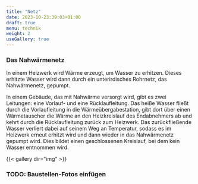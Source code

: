```yaml
---
title: "Netz"
date: 2023-10-23:39:03+01:00
draft: true
menu: technik
weight: 2
useGallery: true
---
```


### Das Nahwärmenetz

In einem Heizwerk wird Wärme erzeugt, um Wasser zu erhitzen. Dieses erhitzte Wasser wird dann durch ein unterirdisches Rohrnetz, das Nahwärmenetz, gepumpt.

In einem Gebäude, das mit Nahwärme versorgt wird, gibt es zwei Leitungen: eine Vorlauf- und eine Rücklaufleitung. Das heiße Wasser fließt durch die Vorlaufleitung in die Wärmeübergabestation, gibt dort über einen Wärmetauscher die Wärme an den Heizkreislauf des Endabnehmers ab und kehrt durch die Rücklaufleitung zurück zum Heizwerk. Das zurückfließende Wasser verliert dabei auf seinem Weg an Temperatur, sodass es im Heizwerk erneut erhitzt wird und dann wieder in das Nahwärmenetz gepumpt wird. Dies bildet einen geschlossenen Kreislauf, bei dem kein Wasser entnommen wird.

{{< gallery dir="img" >}}

### TODO: Baustellen-Fotos einfügen


